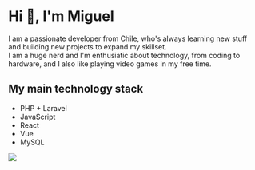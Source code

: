 <h1>Hi 👋, I'm Miguel</h1>

<p>I am a passionate developer from Chile, who's always learning new stuff and building new projects to expand my skillset.<br/> I am a huge nerd and I'm enthusiatic about technology, from coding to hardware, and I also like playing video games in my free time.</p>

<h2>My main technology stack</h2>

<ul>
  <li>PHP + Laravel</li>
  <li>JavaScript</li>
  <li>React</li>
  <li>Vue</li>
  <li>MySQL</li>
</ul>

![](https://komarev.com/ghpvc/?username=MiguelHigueraDev)




